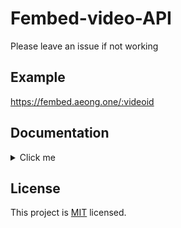 # Fembed-video-API
Please leave an issue if not working

## Example
https://fembed.aeong.one/:videoid

## Documentation

<details>
<summary>Click me</summary>

---

**It will return `{ success: false }` if video not found or wrong video id**

### GET `/`

```json
{
  "success": true,
  "github": "https://github.com/aeongdesu/fembed-video-api"
}
```

### GET `/:videoid`
Returns fembed's source api(`/api/source/videoid`).

```json
{
  "success": true,
  "player": {...},
  "data": [...],
  "captions": [...],
  "is_vr": false
}
```

### GET `/:videoid/player`
Returns fembed's source api(`/api/source/videoid`) player object.

### GET `/:videoid/video`
Returns video array with direct url.

```json
[
  {
    "file": "https://...-480p.mp4",
    "label": "480p",
    "type": "mp4"
  },
  {
    "file": "https://...-720p.mp4",
    "label": "720p",
    "type": "mp4"
  },
  {
    "file": "https://...-1080p.mp4",
    "label": "1080p",
    "type": "mp4"
  }
]
```

### GET `/:videoid/video/:quality`
Returns video

⚠️ **Please don't use example site(fembed.aeong.one) on any public sites, host yourself and use it instead.**

### GET `/:videoid/captions`
idk about this but return the captions object

It will return `[]` if no captions

### GET `/:videoid/captions/:captionid`
Returns caption file

---

</details>

## License
This project is [MIT](./LICENSE) licensed.

